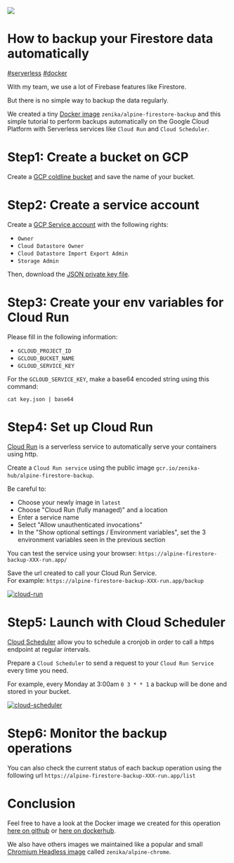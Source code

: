 ![](https://res.cloudinary.com/practicaldev/image/fetch/s--tgzVx0Hg--/c_imagga_scale,f_auto,fl_progressive,h_420,q_auto,w_1000/https://thepracticaldev.s3.amazonaws.com/i/qd6if4v0q0amuul5fdt4.png)

# How to backup your Firestore data automatically

[#serverless](/t/serverless) [#docker](/t/docker)

With my team, we use a lot of Firebase features like Firestore.

But there is no simple way to backup the data regularly.

We created a tiny [Docker image](https://hub.docker.com/r/zenika/alpine-firestore-backup/) `zenika/alpine-firestore-backup` and this simple tutorial to perform backups automatically on the Google Cloud Platform with Serverless services like `Cloud Run` and `Cloud Scheduler`.

# [](#step1-create-a-bucket-on-gcp)Step1: Create a bucket on GCP

Create a [GCP coldline bucket](https://cloud.google.com/storage/docs/storage-classes) and save the name of your bucket.

# [](#step2-create-a-service-account)Step2: Create a service account

Create a [GCP Service account](https://cloud.google.com/iam/docs/creating-managing-service-accounts) with the following rights:

*   `Owner`
*   `Cloud Datastore Owner`
*   `Cloud Datastore Import Export Admin`
*   `Storage Admin`

Then, download the [JSON private key file](https://cloud.google.com/iam/docs/creating-managing-service-account-keys).

# [](#step3-create-your-env-variables-for-cloud-run)Step3: Create your env variables for Cloud Run

Please fill in the following information:

*   `GCLOUD_PROJECT_ID`
*   `GCLOUD_BUCKET_NAME`
*   `GCLOUD_SERVICE_KEY`

For the `GCLOUD_SERVICE_KEY`, make a base64 encoded string using this command:  

    cat key.json | base64

# [](#step4-set-up-cloud-run)Step4: Set up Cloud Run

[Cloud Run](https://cloud.google.com/run/docs/deploying) is a serverless service to automatically serve your containers using http.

Create a `Cloud Run service` using the public image `gcr.io/zenika-hub/alpine-firestore-backup`.

Be careful to:

*   Choose your newly image in `latest`
*   Choose "Cloud Run (fully managed)" and a location
*   Enter a service name
*   Select "Allow unauthenticated invocations"
*   In the "Show optional settings / Environment variables", set the 3 environment variables seen in the previous section

You can test the service using your browser: `https://alpine-firestore-backup-XXX-run.app/`

Save the url created to call your Cloud Run Service.  
For example: `https://alpine-firestore-backup-XXX-run.app/backup`

[![cloud-run](https://res.cloudinary.com/practicaldev/image/fetch/s--a3v7Cxhq--/c_limit%2Cf_auto%2Cfl_progressive%2Cq_auto%2Cw_880/https://user-images.githubusercontent.com/525974/62141405-ce9e0800-b2ec-11e9-8763-45efddb4c55d.png)](https://res.cloudinary.com/practicaldev/image/fetch/s--a3v7Cxhq--/c_limit%2Cf_auto%2Cfl_progressive%2Cq_auto%2Cw_880/https://user-images.githubusercontent.com/525974/62141405-ce9e0800-b2ec-11e9-8763-45efddb4c55d.png)

# [](#step5-launch-with-cloud-scheduler)Step5: Launch with Cloud Scheduler

[Cloud Scheduler](https://cloud.google.com/scheduler/docs/) allow you to schedule a cronjob in order to call a https endpoint at regular intervals.

Prepare a `Cloud Scheduler` to send a request to your `Cloud Run Service` every time you need.

For example, every Monday at 3:00am `0 3 * * 1` a backup will be done and stored in your bucket.

[![cloud-scheduler](https://res.cloudinary.com/practicaldev/image/fetch/s--_99IXCZk--/c_limit%2Cf_auto%2Cfl_progressive%2Cq_auto%2Cw_880/https://user-images.githubusercontent.com/525974/62141536-02792d80-b2ed-11e9-80fe-b81466cb862d.png)](https://res.cloudinary.com/practicaldev/image/fetch/s--_99IXCZk--/c_limit%2Cf_auto%2Cfl_progressive%2Cq_auto%2Cw_880/https://user-images.githubusercontent.com/525974/62141536-02792d80-b2ed-11e9-80fe-b81466cb862d.png)

# [](#step6-monitor-the-backup-operations)Step6: Monitor the backup operations

You can also check the current status of each backup operation using the following url `https://alpine-firestore-backup-XXX-run.app/list`

# [](#conclusion)Conclusion

Feel free to have a look at the Docker image we created for this operation [here on github](https://github.com/Zenika/alpine-firestore-backup) or [here on dockerhub](https://hub.docker.com/r/zenika/alpine-firestore-backup/).

We also have others images we maintained like a popular and small [Chromium Headless image](https://github.com/Zenika/alpine-chrome) called `zenika/alpine-chrome`.